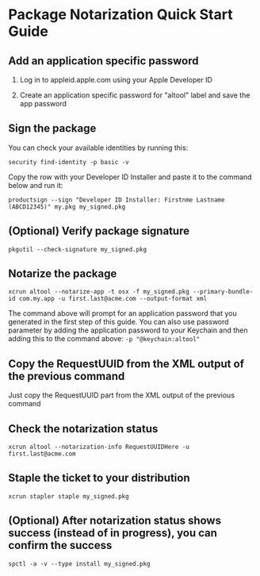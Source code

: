 # Package Notarization Quick Start Guide

## Add an application specific password

1) Log in to appleid.apple.com using your Apple Developer ID

2) Create an application specific password for "altool" label and save the app password

## Sign the package

You can check your available identities by running this:

`security find-identity -p basic -v`

Copy the row with your Developer ID Installer and paste it to the command below and run it:

`productsign --sign "Developer ID Installer: Firstnme Lastname (ABCD12345)" my.pkg my_signed.pkg`

## (Optional) Verify package signature

`pkgutil --check-signature my_signed.pkg`

## Notarize the package

`xcrun altool --notarize-app -t osx -f my_signed.pkg --primary-bundle-id com.my.app -u first.last@acme.com --output-format xml`

The command above will prompt for an application password that you generated in the first step of this guide. You can also use password parameter by adding the application password to your Keychain and then adding this to the command above:  `-p "@keychain:altool"`

## Copy the RequestUUID from the XML output of the previous command

Just copy the RequestUUID part from the XML output of the previous command

## Check the notarization status

`xcrun altool --notarization-info RequestUUIDHere -u first.last@acme.com`

## Staple the ticket to your distribution

`xcrun stapler staple my_signed.pkg`

## (Optional) After notarization status shows success (instead of in progress), you can confirm the success

`spctl -a -v --type install my_signed.pkg`
